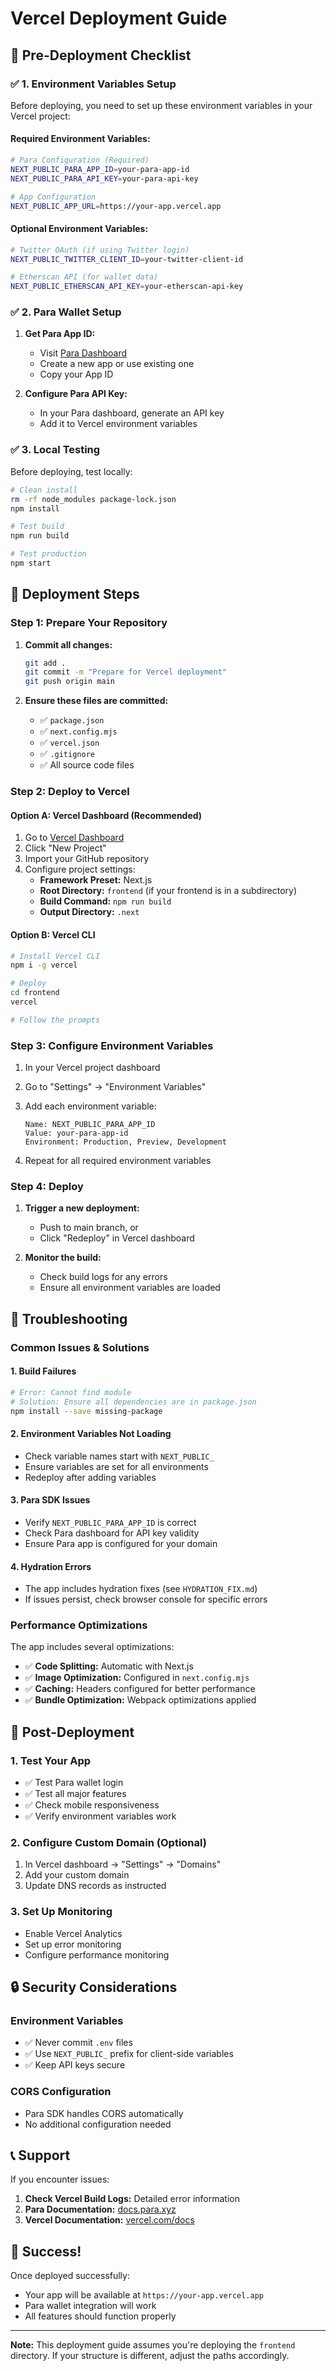 # Vercel Deployment Guide

## 🚀 **Pre-Deployment Checklist**

### ✅ **1. Environment Variables Setup**

Before deploying, you need to set up these environment variables in your Vercel project:

#### **Required Environment Variables:**
```bash
# Para Configuration (Required)
NEXT_PUBLIC_PARA_APP_ID=your-para-app-id
NEXT_PUBLIC_PARA_API_KEY=your-para-api-key

# App Configuration
NEXT_PUBLIC_APP_URL=https://your-app.vercel.app
```

#### **Optional Environment Variables:**
```bash
# Twitter OAuth (if using Twitter login)
NEXT_PUBLIC_TWITTER_CLIENT_ID=your-twitter-client-id

# Etherscan API (for wallet data)
NEXT_PUBLIC_ETHERSCAN_API_KEY=your-etherscan-api-key
```

### ✅ **2. Para Wallet Setup**

1. **Get Para App ID:**
   - Visit [Para Dashboard](https://app.para.xyz)
   - Create a new app or use existing one
   - Copy your App ID

2. **Configure Para API Key:**
   - In your Para dashboard, generate an API key
   - Add it to Vercel environment variables

### ✅ **3. Local Testing**

Before deploying, test locally:
```bash
# Clean install
rm -rf node_modules package-lock.json
npm install

# Test build
npm run build

# Test production
npm start
```

## 🚀 **Deployment Steps**

### **Step 1: Prepare Your Repository**

1. **Commit all changes:**
   ```bash
   git add .
   git commit -m "Prepare for Vercel deployment"
   git push origin main
   ```

2. **Ensure these files are committed:**
   - ✅ `package.json`
   - ✅ `next.config.mjs`
   - ✅ `vercel.json`
   - ✅ `.gitignore`
   - ✅ All source code files

### **Step 2: Deploy to Vercel**

#### **Option A: Vercel Dashboard (Recommended)**
1. Go to [Vercel Dashboard](https://vercel.com/dashboard)
2. Click "New Project"
3. Import your GitHub repository
4. Configure project settings:
   - **Framework Preset:** Next.js
   - **Root Directory:** `frontend` (if your frontend is in a subdirectory)
   - **Build Command:** `npm run build`
   - **Output Directory:** `.next`

#### **Option B: Vercel CLI**
```bash
# Install Vercel CLI
npm i -g vercel

# Deploy
cd frontend
vercel

# Follow the prompts
```

### **Step 3: Configure Environment Variables**

1. In your Vercel project dashboard
2. Go to "Settings" → "Environment Variables"
3. Add each environment variable:
   ```
   Name: NEXT_PUBLIC_PARA_APP_ID
   Value: your-para-app-id
   Environment: Production, Preview, Development
   ```

4. Repeat for all required environment variables

### **Step 4: Deploy**

1. **Trigger a new deployment:**
   - Push to main branch, or
   - Click "Redeploy" in Vercel dashboard

2. **Monitor the build:**
   - Check build logs for any errors
   - Ensure all environment variables are loaded

## 🔧 **Troubleshooting**

### **Common Issues & Solutions**

#### **1. Build Failures**
```bash
# Error: Cannot find module
# Solution: Ensure all dependencies are in package.json
npm install --save missing-package
```

#### **2. Environment Variables Not Loading**
- Check variable names start with `NEXT_PUBLIC_`
- Ensure variables are set for all environments
- Redeploy after adding variables

#### **3. Para SDK Issues**
- Verify `NEXT_PUBLIC_PARA_APP_ID` is correct
- Check Para dashboard for API key validity
- Ensure Para app is configured for your domain

#### **4. Hydration Errors**
- The app includes hydration fixes (see `HYDRATION_FIX.md`)
- If issues persist, check browser console for specific errors

### **Performance Optimizations**

The app includes several optimizations:
- ✅ **Code Splitting:** Automatic with Next.js
- ✅ **Image Optimization:** Configured in `next.config.mjs`
- ✅ **Caching:** Headers configured for better performance
- ✅ **Bundle Optimization:** Webpack optimizations applied

## 📱 **Post-Deployment**

### **1. Test Your App**
- ✅ Test Para wallet login
- ✅ Test all major features
- ✅ Check mobile responsiveness
- ✅ Verify environment variables work

### **2. Configure Custom Domain (Optional)**
1. In Vercel dashboard → "Settings" → "Domains"
2. Add your custom domain
3. Update DNS records as instructed

### **3. Set Up Monitoring**
- Enable Vercel Analytics
- Set up error monitoring
- Configure performance monitoring

## 🔒 **Security Considerations**

### **Environment Variables**
- ✅ Never commit `.env` files
- ✅ Use `NEXT_PUBLIC_` prefix for client-side variables
- ✅ Keep API keys secure

### **CORS Configuration**
- Para SDK handles CORS automatically
- No additional configuration needed

## 📞 **Support**

If you encounter issues:

1. **Check Vercel Build Logs:** Detailed error information
2. **Para Documentation:** [docs.para.xyz](https://docs.para.xyz)
3. **Vercel Documentation:** [vercel.com/docs](https://vercel.com/docs)

## 🎉 **Success!**

Once deployed successfully:
- Your app will be available at `https://your-app.vercel.app`
- Para wallet integration will work
- All features should function properly

---

**Note:** This deployment guide assumes you're deploying the `frontend` directory. If your structure is different, adjust the paths accordingly.
